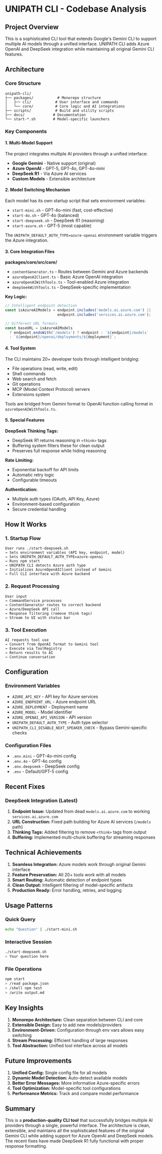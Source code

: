 # UNIPATH CLI - Codebase Analysis

## Project Overview
This is a sophisticated CLI tool that extends Google's Gemini CLI to support multiple AI models through a unified interface. UNIPATH CLI adds Azure OpenAI and DeepSeek integration while maintaining all original Gemini CLI features.

## Architecture

### Core Structure
```
unipath-cli/
├── packages/           # Monorepo structure
│   ├── cli/           # User interface and commands
│   └── core/          # Core logic and AI integrations
├── scripts/           # Build and utility scripts
├── docs/             # Documentation
└── start-*.sh        # Model-specific launchers
```

### Key Components

#### 1. **Multi-Model Support**
The project integrates multiple AI providers through a unified interface:

- **Google Gemini** - Native support (original)
- **Azure OpenAI** - GPT-5, GPT-4o, GPT-4o-mini
- **DeepSeek R1** - Via Azure AI services
- **Custom Models** - Extensible architecture

#### 2. **Model Switching Mechanism**
Each model has its own startup script that sets environment variables:
- `start-mini.sh` - GPT-4o-mini (fast, cost-effective)
- `start-4o.sh` - GPT-4o (balanced)
- `start-deepseek.sh` - DeepSeek R1 (reasoning)
- `start-azure.sh` - GPT-5 (most capable)

The `UNIPATH_DEFAULT_AUTH_TYPE=azure-openai` environment variable triggers the Azure integration.

#### 3. **Core Integration Files**

**packages/core/src/core/**
- `contentGenerator.ts` - Routes between Gemini and Azure backends
- `azureOpenAIClient.ts` - Basic Azure OpenAI integration
- `azureOpenAIWithTools.ts` - Tool-enabled Azure integration
- `deepSeekWithTools.ts` - DeepSeek-specific implementation

**Key Logic:**
```typescript
// Intelligent endpoint detection
const isAzureAIModels = endpoint.includes('models.ai.azure.com') || 
                        endpoint.includes('services.ai.azure.com');

// Different URL formats
const baseURL = isAzureAIModels 
  ? endpoint.endsWith('/models') ? endpoint : `${endpoint}/models`
  : `${endpoint}/openai/deployments/${deployment}`;
```

#### 4. **Tool System**
The CLI maintains 20+ developer tools through intelligent bridging:
- File operations (read, write, edit)
- Shell commands
- Web search and fetch
- Git operations
- MCP (Model Context Protocol) servers
- Extensions system

Tools are bridged from Gemini format to OpenAI function calling format in `azureOpenAIWithTools.ts`.

#### 5. **Special Features**

**DeepSeek Thinking Tags:**
- DeepSeek R1 returns reasoning in `<think>` tags
- Buffering system filters these for clean output
- Preserves full response while hiding reasoning

**Rate Limiting:**
- Exponential backoff for API limits
- Automatic retry logic
- Configurable timeouts

**Authentication:**
- Multiple auth types (OAuth, API Key, Azure)
- Environment-based configuration
- Secure credential handling

## How It Works

### 1. **Startup Flow**
```
User runs ./start-deepseek.sh
→ Sets environment variables (API key, endpoint, model)
→ Sets UNIPATH_DEFAULT_AUTH_TYPE=azure-openai
→ Runs npm start
→ UNIPATH CLI detects Azure auth type
→ Initializes AzureOpenAIClient instead of Gemini
→ Full CLI interface with Azure backend
```

### 2. **Request Processing**
```
User input
→ CommandService processes
→ ContentGenerator routes to correct backend
→ Azure/DeepSeek API call
→ Response filtering (remove think tags)
→ Stream to UI with status bar
```

### 3. **Tool Execution**
```
AI requests tool use
→ Convert from OpenAI format to Gemini tool
→ Execute via ToolRegistry
→ Return results to AI
→ Continue conversation
```

## Configuration

### Environment Variables
- `AZURE_API_KEY` - API key for Azure services
- `AZURE_ENDPOINT_URL` - Azure endpoint URL
- `AZURE_DEPLOYMENT` - Deployment name
- `AZURE_MODEL` - Model identifier
- `AZURE_OPENAI_API_VERSION` - API version
- `UNIPATH_DEFAULT_AUTH_TYPE` - Auth type selector
- `UNIPATH_CLI_DISABLE_NEXT_SPEAKER_CHECK` - Bypass Gemini-specific checks

### Configuration Files
- `.env.mini` - GPT-4o-mini config
- `.env.4o` - GPT-4o config
- `.env.deepseek` - DeepSeek config
- `.env` - Default/GPT-5 config

## Recent Fixes

### DeepSeek Integration (Latest)
1. **Endpoint Issue:** Updated from dead `models.ai.azure.com` to working `services.ai.azure.com`
2. **URL Construction:** Fixed path building for Azure AI services (`/models` path)
3. **Thinking Tags:** Added filtering to remove `<think>` tags from output
4. **Buffering:** Implemented multi-chunk buffering for streaming responses

## Technical Achievements

1. **Seamless Integration:** Azure models work through original Gemini interface
2. **Feature Preservation:** All 20+ tools work with all models
3. **Smart Routing:** Automatic detection of endpoint types
4. **Clean Output:** Intelligent filtering of model-specific artifacts
5. **Production Ready:** Error handling, retries, and logging

## Usage Patterns

### Quick Query
```bash
echo "Question" | ./start-mini.sh
```

### Interactive Session
```bash
./start-deepseek.sh
> Your question here
```

### File Operations
```bash
npm start
> /read package.json
> /shell npm test
> /write output.md
```

## Key Insights

1. **Monorepo Architecture:** Clean separation between CLI and core
2. **Extensible Design:** Easy to add new models/providers
3. **Environment-Driven:** Configuration through env vars allows easy switching
4. **Stream Processing:** Efficient handling of large responses
5. **Tool Abstraction:** Unified tool interface across all models

## Future Improvements

1. **Unified Config:** Single config file for all models
2. **Dynamic Model Detection:** Auto-detect available models
3. **Better Error Messages:** More informative Azure-specific errors
4. **Tool Optimization:** Model-specific tool configurations
5. **Performance Metrics:** Track and compare model performance

## Summary

This is a **production-quality CLI tool** that successfully bridges multiple AI providers through a single, powerful interface. The architecture is clean, extensible, and maintains all the sophisticated features of the original Gemini CLI while adding support for Azure OpenAI and DeepSeek models. The recent fixes have made DeepSeek R1 fully functional with proper response formatting.